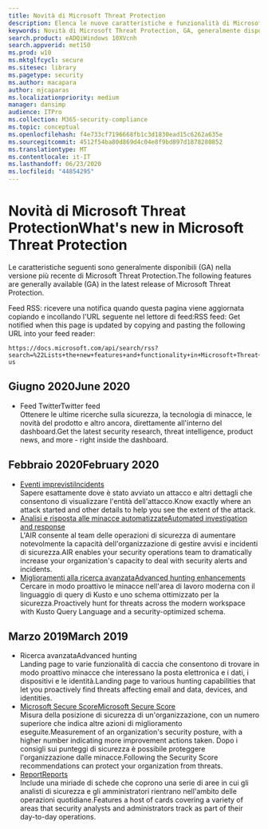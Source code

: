 ```yaml
---
title: Novità di Microsoft Threat Protection
description: Elenca le nuove caratteristiche e funzionalità di Microsoft Threat Protection
keywords: Novità di Microsoft Threat Protection, GA, generalmente disponibile, funzionalità, disponibile, nuovo
search.product: eADQiWindows 10XVcnh
search.appverid: met150
ms.prod: w10
ms.mktglfcycl: secure
ms.sitesec: library
ms.pagetype: security
ms.author: macapara
author: mjcaparas
ms.localizationpriority: medium
manager: dansimp
audience: ITPro
ms.collection: M365-security-compliance
ms.topic: conceptual
ms.openlocfilehash: f4e733cf7196668fb1c3d1830ead15c6262a635e
ms.sourcegitcommit: 4512f54ba80d869d4c04e8f9bd897d1878280852
ms.translationtype: MT
ms.contentlocale: it-IT
ms.lasthandoff: 06/23/2020
ms.locfileid: "44854295"
---
```

# <a name="whats-new-in-microsoft-threat-protection"></a><span data-ttu-id="37f12-104">Novità di Microsoft Threat Protection</span><span class="sxs-lookup"><span data-stu-id="37f12-104">What's new in Microsoft Threat Protection</span></span>

<span data-ttu-id="37f12-105">Le caratteristiche seguenti sono generalmente disponibili (GA) nella versione più recente di Microsoft Threat Protection.</span><span class="sxs-lookup"><span data-stu-id="37f12-105">The following features are generally available (GA) in the latest release of Microsoft Threat Protection.</span></span>

<span data-ttu-id="37f12-106">Feed RSS: ricevere una notifica quando questa pagina viene aggiornata copiando e incollando l'URL seguente nel lettore di feed:</span><span class="sxs-lookup"><span data-stu-id="37f12-106">RSS feed: Get notified when this page is updated by copying and pasting the following URL into your feed reader:</span></span>
```http
https://docs.microsoft.com/api/search/rss?search=%22Lists+the+new+features+and+functionality+in+Microsoft+Threat+Protection%22&locale=en-us
```
## <a name="june-2020"></a><span data-ttu-id="37f12-107">Giugno 2020</span><span class="sxs-lookup"><span data-stu-id="37f12-107">June 2020</span></span>
- <span data-ttu-id="37f12-108">Feed Twitter</span><span class="sxs-lookup"><span data-stu-id="37f12-108">Twitter feed</span></span> <br> <span data-ttu-id="37f12-109">Ottenere le ultime ricerche sulla sicurezza, la tecnologia di minacce, le novità del prodotto e altro ancora, direttamente all'interno del dashboard.</span><span class="sxs-lookup"><span data-stu-id="37f12-109">Get the latest security research, threat intelligence, product news, and more - right inside the dashboard.</span></span>

## <a name="february-2020"></a><span data-ttu-id="37f12-110">Febbraio 2020</span><span class="sxs-lookup"><span data-stu-id="37f12-110">February 2020</span></span>
- [<span data-ttu-id="37f12-111">Eventi imprevisti</span><span class="sxs-lookup"><span data-stu-id="37f12-111">Incidents</span></span>](incidents-overview.md) <br> <span data-ttu-id="37f12-112">Sapere esattamente dove è stato avviato un attacco e altri dettagli che consentono di visualizzare l'entità dell'attacco.</span><span class="sxs-lookup"><span data-stu-id="37f12-112">Know exactly where an attack started and other details to help you see the extent of the attack.</span></span>
- [<span data-ttu-id="37f12-113">Analisi e risposta alle minacce automatizzate</span><span class="sxs-lookup"><span data-stu-id="37f12-113">Automated investigation and response</span></span>](mtp-autoir.md) <br> <span data-ttu-id="37f12-114">L'AIR consente al team delle operazioni di sicurezza di aumentare notevolmente la capacità dell'organizzazione di gestire avvisi e incidenti di sicurezza.</span><span class="sxs-lookup"><span data-stu-id="37f12-114">AIR enables your security operations team to dramatically increase your organization's capacity to deal with security alerts and incidents.</span></span>
- [<span data-ttu-id="37f12-115">Miglioramenti alla ricerca avanzata</span><span class="sxs-lookup"><span data-stu-id="37f12-115">Advanced hunting enhancements</span></span>](advanced-hunting-overview.md) <br> <span data-ttu-id="37f12-116">Cercare in modo proattivo le minacce nell'area di lavoro moderna con il linguaggio di query di Kusto e uno schema ottimizzato per la sicurezza.</span><span class="sxs-lookup"><span data-stu-id="37f12-116">Proactively hunt for threats across the modern workspace with Kusto Query Language and a security-optimized schema.</span></span>

## <a name="march-2019"></a><span data-ttu-id="37f12-117">Marzo 2019</span><span class="sxs-lookup"><span data-stu-id="37f12-117">March 2019</span></span>

- <span data-ttu-id="37f12-118">Ricerca avanzata</span><span class="sxs-lookup"><span data-stu-id="37f12-118">Advanced hunting</span></span> <br> <span data-ttu-id="37f12-119">Landing page to varie funzionalità di caccia che consentono di trovare in modo proattivo minacce che interessano la posta elettronica e i dati, i dispositivi e le identità.</span><span class="sxs-lookup"><span data-stu-id="37f12-119">Landing page to various hunting capabilities that let you proactively find threats affecting email and data, devices, and identities.</span></span>
- [<span data-ttu-id="37f12-120">Microsoft Secure Score</span><span class="sxs-lookup"><span data-stu-id="37f12-120">Microsoft Secure Score</span></span>](microsoft-secure-score.md) <br> <span data-ttu-id="37f12-121">Misura della posizione di sicurezza di un'organizzazione, con un numero superiore che indica altre azioni di miglioramento eseguite.</span><span class="sxs-lookup"><span data-stu-id="37f12-121">Measurement of an organization's security posture, with a higher number indicating more improvement actions taken.</span></span> <span data-ttu-id="37f12-122">Dopo i consigli sui punteggi di sicurezza è possibile proteggere l'organizzazione dalle minacce.</span><span class="sxs-lookup"><span data-stu-id="37f12-122">Following the Security Score recommendations can protect your organization from threats.</span></span> 
- [<span data-ttu-id="37f12-123">Report</span><span class="sxs-lookup"><span data-stu-id="37f12-123">Reports</span></span>](monitoring-and-reporting.md) <br>  <span data-ttu-id="37f12-124">Include una miriade di schede che coprono una serie di aree in cui gli analisti di sicurezza e gli amministratori rientrano nell'ambito delle operazioni quotidiane.</span><span class="sxs-lookup"><span data-stu-id="37f12-124">Features a host of cards covering a variety of areas that security analysts and administrators track as part of their day-to-day operations.</span></span>
